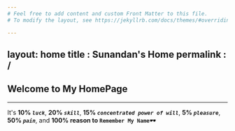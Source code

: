 ```yaml
---
# Feel free to add content and custom Front Matter to this file.
# To modify the layout, see https://jekyllrb.com/docs/themes/#overriding-theme-defaults

---
```

layout: home
title : Sunandan's Home
permalink : /
---

## Welcome to My HomePage
------
It's **10% _`luck`_**, **20% _`skill`_**, **15% *`concentrated power of will`***, **5% *`pleasure`***, **50% *`pain`***, and **100% reason to `Remember My Name`**🕶️
